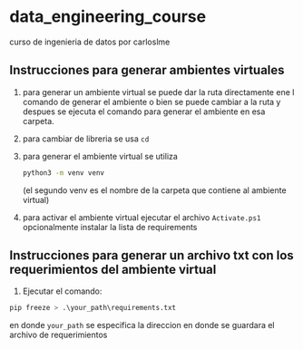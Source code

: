 # data_engineering_course

curso de ingenieria de datos por carloslme

## Instrucciones para generar ambientes virtuales

1. para generar un ambiente virtual se puede dar la ruta directamente ene l comando de generar el ambiente o bien se puede cambiar a la ruta y despues se ejecuta el comando para generar el ambiente en esa carpeta.
2. para cambiar de libreria se usa `cd`
3. para generar el ambiente virtual se utiliza

    ```bash  
    python3 -m venv venv
    ```

    (el segundo venv es el nombre de la carpeta que contiene al ambiente virtual)
4. para activar el ambiente virtual ejecutar el archivo `Activate.ps1`
opcionalmente instalar la lista de requirements

## Instrucciones para generar un archivo txt con los requerimientos del ambiente virtual

1. Ejecutar el comando: 

```python
pip freeze > .\your_path\requirements.txt
```
en donde `your_path` se especifica la direccion en donde se guardara el archivo de requerimientos